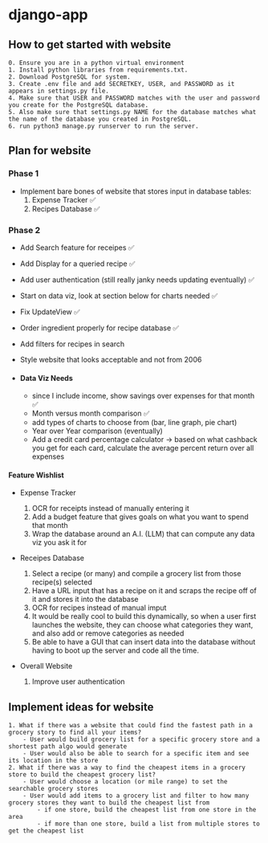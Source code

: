 # django-app

## How to get started with website

    0. Ensure you are in a python virtual environment
    1. Install python libraries from requirements.txt.
    2. Download PostgreSQL for system.
    3. Create .env file and add SECRETKEY, USER, and PASSWORD as it appears in settings.py file.
    4. Make sure that USER and PASSWORD matches with the user and password you create for the PostgreSQL database.
    5. Also make sure that settings.py NAME for the database matches what the name of the database you created in PostgreSQL.
    6. run python3 manage.py runserver to run the server.

## Plan for website

### Phase 1
 - Implement bare bones of website that stores input in database tables:
    1. Expense Tracker :white_check_mark:
    2. Recipes Database :white_check_mark:

### Phase 2
 - Add Search feature for receipes :white_check_mark:
 - Add Display for a queried recipe :white_check_mark:
 - Add user authentication (still really janky needs updating eventually) :white_check_mark:
 - Start on data viz, look at section below for charts needed :white_check_mark:
 - Fix UpdateView :white_check_mark:
 - Order ingredient properly for recipe database :white_check_mark:
 - Add filters for recipes in search

 - Style website that looks acceptable and not from 2006

 - #### Data Viz Needs
    - since I include income, show savings over expenses for that month :white_check_mark:
    - Month versus month comparison :white_check_mark:
    - add types of charts to choose from (bar, line graph, pie chart)
    - Year over Year comparison (eventually) 
    - Add a credit card percentage calculator -> based on what cashback you get for each card, calculate the average percent return over all expenses

#### Feature Wishlist

- Expense Tracker
    1. OCR for receipts instead of manually entering it
    2. Add a budget feature that gives goals on what you want to spend that month
    3. Wrap the database around an A.I. (LLM) that can compute any data viz you ask it for

- Receipes Database
    1. Select a recipe (or many) and compile a grocery list from those recipe(s) selected
    2. Have a URL input that has a recipe on it and scraps the recipe off of it and stores it into the database 
    3. OCR for recipes instead of manual imput
    5. It would be really cool to build this dynamically, so when a user first launches the website, they can choose what categories they want, and also add or remove categories as needed
    6. Be able to have a GUI that can insert data into the database without having to boot up the server and code all the time.

- Overall Website
    1. Improve user authentication

## Implement ideas for website

    1. What if there was a website that could find the fastest path in a grocery story to find all your items?
        - User would build grocery list for a specific grocery store and a shortest path algo would generate
        - User would also be able to search for a specific item and see its location in the store
    2. What if there was a way to find the cheapest items in a grocery store to build the cheapest grocery list?
        - User would choose a location (or mile range) to set the searchable grocery stores
        - User would add items to a grocery list and filter to how many grocery stores they want to build the cheapest list from
            - if one store, build the cheapest list from one store in the area
            - if more than one store, build a list from multiple stores to get the cheapest list
